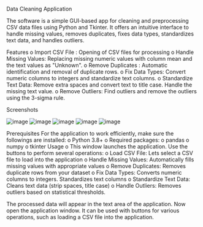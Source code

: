 Data Cleaning Application

The software is a simple GUI-based app for cleaning and preprocessing CSV data files using Python and Tkinter. It offers an intuitive interface to handle missing values, removes duplicates, fixes data types, standardizes text data, and handles outliers.

Features
o	Import CSV File : Opening of CSV files for processing
o	Handle Missing Values: Replacing missing numeric values with column mean and the text values as "Unknown".
o	Remove Duplicates : Automatic identification and removal of duplicate rows.
o	Fix Data Types: Convert numeric columns to integers and standardize text columns.
o	Standardize Text Data: Remove extra spaces and convert text to title case. Handle the missing text value.
o	Remove Outliers: Find outliers and remove the outliers using the 3-sigma rule.

Screenshots
 
![image](https://github.com/user-attachments/assets/0d961a4d-84e0-4a90-a54f-54db8ac0bd5f)
![image](https://github.com/user-attachments/assets/a0e1f2ca-cec1-4f1b-a0cb-97167eb8914e)
![image](https://github.com/user-attachments/assets/10fce84f-83c8-415e-a386-ca6b8ccf7451)
![image](https://github.com/user-attachments/assets/dba61364-69ff-49e2-b8ba-3b56d08103ca)
![image](https://github.com/user-attachments/assets/32fafe61-3dd5-4266-b526-ce20c451b5c0)

 

Prerequisites
For the application to work efficiently, make sure the followings are installed:
o	Python 3.8+
o	Required packages:
o	pandas
o	numpy
o	tkinter
Usage 
o	This window launches the application. Use the buttons to perform several operations:
o	Load CSV File: Lets select a CSV file to load into the application
o	Handle Missing Values: Automatically fills missing values with appropriate values
o	Remove Duplicates: Removes duplicate rows from your dataset
o	Fix Data Types: Converts numeric columns to integers. Standardizes text columns
o	Standardize Text Data: Cleans text data (strip spaces, title case)
o	Handle Outliers: Removes outliers based on statistical thresholds.

The processed data will appear in the text area of the application. 
Now open the application window. It can be used with buttons for various operations, such as loading a CSV file into the application.

